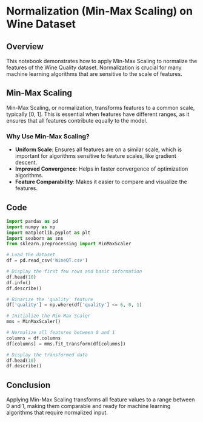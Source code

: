 
# Normalization (Min-Max Scaling) on Wine Dataset

## Overview

This notebook demonstrates how to apply Min-Max Scaling to normalize the features of the Wine Quality dataset. Normalization is crucial for many machine learning algorithms that are sensitive to the scale of features.


## Min-Max Scaling

Min-Max Scaling, or normalization, transforms features to a common scale, typically [0, 1]. This is essential when features have different ranges, as it ensures that all features contribute equally to the model.


### Why Use Min-Max Scaling?

- **Uniform Scale**: Ensures all features are on a similar scale, which is important for algorithms sensitive to feature scales, like gradient descent.
- **Improved Convergence**: Helps in faster convergence of optimization algorithms.
- **Feature Comparability**: Makes it easier to compare and visualize the features.


## Code

```python
import pandas as pd
import numpy as np
import matplotlib.pyplot as plt
import seaborn as sns
from sklearn.preprocessing import MinMaxScaler

# Load the dataset
df = pd.read_csv('WineQT.csv')

# Display the first few rows and basic information
df.head(10)
df.info()
df.describe()

# Binarize the 'quality' feature
df['quality'] = np.where(df['quality'] <= 6, 0, 1)

# Initialize the Min-Max Scaler
mms = MinMaxScaler()

# Normalize all features between 0 and 1
columns = df.columns
df[columns] = mms.fit_transform(df[columns])

# Display the transformed data
df.head(10)
df.describe()
```

## Conclusion

Applying Min-Max Scaling transforms all feature values to a range between 0 and 1, making them comparable and ready for machine learning algorithms that require normalized input.
